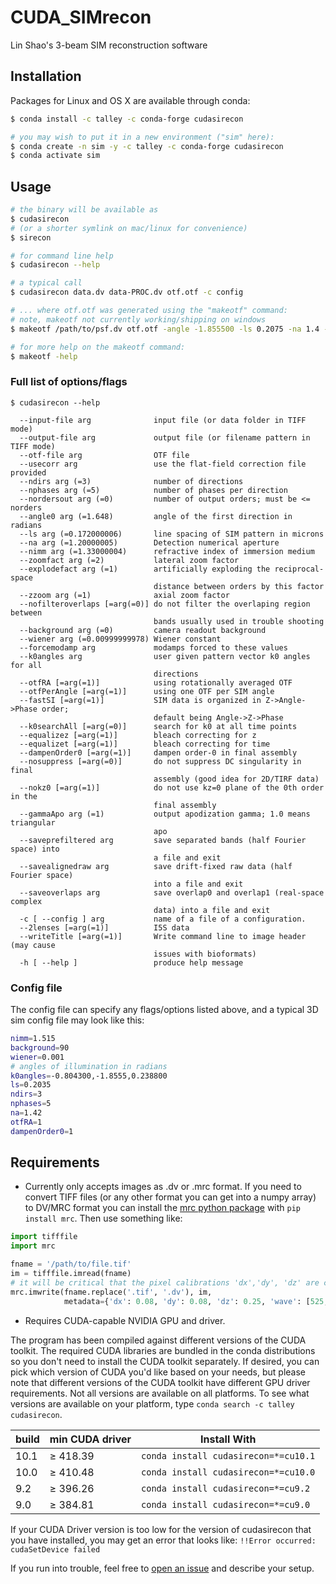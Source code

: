 # CUDA_SIMrecon
Lin Shao's 3-beam SIM reconstruction software

## Installation

Packages for Linux and OS X are available through conda:

```bash
$ conda install -c talley -c conda-forge cudasirecon

# you may wish to put it in a new environment ("sim" here):
$ conda create -n sim -y -c talley -c conda-forge cudasirecon
$ conda activate sim
```

## Usage

```bash
# the binary will be available as
$ cudasirecon
# (or a shorter symlink on mac/linux for convenience)
$ sirecon

# for command line help
$ cudasirecon --help

# a typical call
$ cudasirecon data.dv data-PROC.dv otf.otf -c config

# ... where otf.otf was generated using the "makeotf" command:
# note, makeotf not currently working/shipping on windows
$ makeotf /path/to/psf.dv otf.otf -angle -1.855500 -ls 0.2075 -na 1.4 -nimm 1.515 -fixorigin 3 20 -leavekz 7 11 3

# for more help on the makeotf command:
$ makeotf -help
```

### Full list of options/flags

```
$ cudasirecon --help

  --input-file arg              input file (or data folder in TIFF mode)
  --output-file arg             output file (or filename pattern in TIFF mode)
  --otf-file arg                OTF file
  --usecorr arg                 use the flat-field correction file provided
  --ndirs arg (=3)              number of directions
  --nphases arg (=5)            number of phases per direction
  --nordersout arg (=0)         number of output orders; must be <= norders
  --angle0 arg (=1.648)         angle of the first direction in radians
  --ls arg (=0.172000006)       line spacing of SIM pattern in microns
  --na arg (=1.20000005)        Detection numerical aperture
  --nimm arg (=1.33000004)      refractive index of immersion medium
  --zoomfact arg (=2)           lateral zoom factor
  --explodefact arg (=1)        artificially exploding the reciprocal-space 
                                distance between orders by this factor
  --zzoom arg (=1)              axial zoom factor
  --nofilteroverlaps [=arg(=0)] do not filter the overlaping region between 
                                bands usually used in trouble shooting
  --background arg (=0)         camera readout background
  --wiener arg (=0.00999999978) Wiener constant
  --forcemodamp arg             modamps forced to these values
  --k0angles arg                user given pattern vector k0 angles for all 
                                directions
  --otfRA [=arg(=1)]            using rotationally averaged OTF
  --otfPerAngle [=arg(=1)]      using one OTF per SIM angle
  --fastSI [=arg(=1)]           SIM data is organized in Z->Angle->Phase order;
                                default being Angle->Z->Phase
  --k0searchAll [=arg(=0)]      search for k0 at all time points
  --equalizez [=arg(=1)]        bleach correcting for z
  --equalizet [=arg(=1)]        bleach correcting for time
  --dampenOrder0 [=arg(=1)]     dampen order-0 in final assembly
  --nosuppress [=arg(=0)]       do not suppress DC singularity in final 
                                assembly (good idea for 2D/TIRF data)
  --nokz0 [=arg(=1)]            do not use kz=0 plane of the 0th order in the 
                                final assembly
  --gammaApo arg (=1)           output apodization gamma; 1.0 means triangular 
                                apo
  --saveprefiltered arg         save separated bands (half Fourier space) into 
                                a file and exit
  --savealignedraw arg          save drift-fixed raw data (half Fourier space) 
                                into a file and exit
  --saveoverlaps arg            save overlap0 and overlap1 (real-space complex 
                                data) into a file and exit
  -c [ --config ] arg           name of a file of a configuration.
  --2lenses [=arg(=1)]          I5S data
  --writeTitle [=arg(=1)]       Write command line to image header (may cause 
                                issues with bioformats)
  -h [ --help ]                 produce help message
```

### Config file

The config file can specify any flags/options listed above, and a typical 3D sim config file may look like this:

```bash
nimm=1.515
background=90
wiener=0.001
# angles of illumination in radians
k0angles=-0.804300,-1.8555,0.238800
ls=0.2035
ndirs=3
nphases=5
na=1.42
otfRA=1
dampenOrder0=1
```

## Requirements

* Currently only accepts images as .dv or .mrc format.  If you need to convert TIFF files (or any other format you can get into a numpy array) to DV/MRC format you can install the [mrc python package](https://github.com/tlambert03/mrc) with `pip install mrc`.  Then use something like:
```python
import tifffile
import mrc

fname = '/path/to/file.tif'
im = tifffile.imread(fname)
# it will be critical that the pixel calibrations 'dx','dy', 'dz' are correct for sim reconstruction
mrc.imwrite(fname.replace('.tif', '.dv'), im,
            metadata={'dx': 0.08, 'dy': 0.08, 'dz': 0.25, 'wave': [525,0,0,0,0]})
```
  
* Requires CUDA-capable NVIDIA GPU and driver.

The program has been compiled against different versions of the CUDA toolkit. The required CUDA libraries are bundled in the conda distributions so you don't need to install the CUDA toolkit separately. If desired, you can pick which version of CUDA you'd like based on your needs, but please note that different versions of the CUDA toolkit have different GPU driver requirements.  Not all versions are available on all platforms.  To see what versions are available on your platform, type `conda search -c talley cudasirecon`.


| build  | min CUDA driver | Install With |
| ------------- | ------------  | -----------  |
| 10.1  | ≥ 418.39     | `conda install cudasirecon=*=cu10.1`  |
| 10.0  | ≥ 410.48     | `conda install cudasirecon=*=cu10.0`  |
|  9.2  | ≥ 396.26    | `conda install cudasirecon=*=cu9.2`  |
|  9.0  | ≥ 384.81    | `conda install cudasirecon=*=cu9.0`  |

If your CUDA Driver version is too low for the version of cudasirecon that you have installed, you may get an error that looks like: `!!Error occurred: cudaSetDevice failed`

If you run into trouble, feel free to [open an issue](https://github.com/tlambert03/CUDA_SIMrecon/issues) and describe your setup.

